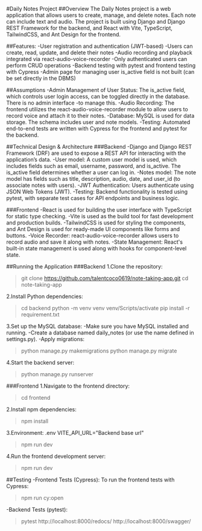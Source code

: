 #Daily Notes Project
##Overview
The Daily Notes project is a web application that allows users to create, manage, and delete notes. Each note can include text and audio. The project is built using Django and Django REST Framework for the backend, and React with Vite, TypeScript, TailwindCSS, and Ant Design for the frontend.

##Features:
-User registration and authentication (JWT-based)
-Users can create, read, update, and delete their notes
-Audio recording and playback integrated via react-audio-voice-recorder
-Only authenticated users can perform CRUD operations
-Backend testing with pytest and frontend testing with Cypress
-Admin page for managing user is_active field is not built (can be set directly in the DBMS)

##Assumptions
-Admin Management of User Status: The is_active field, which controls user login access, can be toggled directly in the database. There is no admin interface -to manage this.
-Audio Recording: The frontend utilizes the react-audio-voice-recorder module to allow users to record voice and attach it to their notes.
-Database: MySQL is used for data storage. The schema includes user and note models.
-Testing: Automated end-to-end tests are written with Cypress for the frontend and pytest for the backend.

##Technical Design & Architecture
###Backend
-Django and Django REST Framework (DRF) are used to expose a REST API for interacting with the application’s data.
-User model: A custom user model is used, which includes fields such as email, username, password, and is_active. The is_active field determines whether a user can log in.
-Notes model: The note model has fields such as title, description, audio, date, and user_id (to associate notes with users).
-JWT Authentication: Users authenticate using JSON Web Tokens (JWT).
-Testing: Backend functionality is tested using pytest, with separate test cases for API endpoints and business logic.

###Frontend
-React is used for building the user interface with TypeScript for static type checking.
-Vite is used as the build tool for fast development and production builds.
-TailwindCSS is used for styling the components, and Ant Design is used for ready-made UI components like forms and buttons.
-Voice Recorder: react-audio-voice-recorder allows users to record audio and save it along with notes.
-State Management: React's built-in state management is used along with hooks for component-level state.


##Running the Application
###Backend
1.Clone the repository:
>git clone https://github.com/talentcoco0619/note-taking-app.git
>cd note-taking-app

2.Install Python dependencies:
>cd backend
>python -m venv venv
>venv/Scripts/activate
>pip install -r requirement.txt

3.Set up the MySQL database:
-Make sure you have MySQL installed and running.
-Create a database named daily_notes (or use the name defined in settings.py).
-Apply migrations:
>python manage.py makemigrations
>python manage.py migrate

4.Start the backend server:
>python manage.py runserver


###Frontend
1.Navigate to the frontend directory:
>cd frontend

2.Install npm dependencies:
>npm install

3.Environment:
.env
VITE_API_URL="Backend base url"

>npm run dev

4.Run the frontend development server:
>npm run dev

##Testing
-Frontend Tests (Cypress):
To run the frontend tests with Cypress:
>npm run cy:open

-Backend Tests (pytest):
>pytest
http://localhost:8000/redocs/
http://localhost:8000/swagger/
